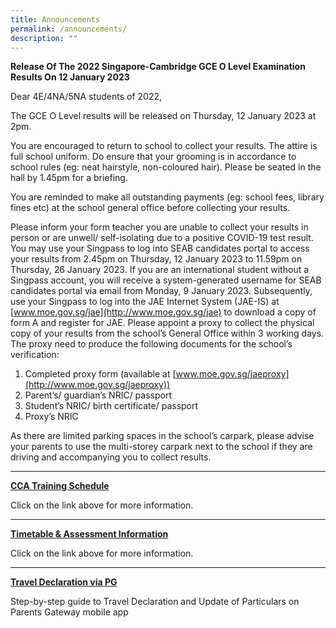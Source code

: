 ```yaml
---
title: Announcements
permalink: /announcements/
description: ""
---
```

**Release Of The 2022 Singapore-Cambridge GCE O Level Examination Results On 12 January 2023**

Dear 4E/4NA/5NA students of 2022,

The GCE O Level results will be released on Thursday, 12 January 2023 at 2pm.

You are encouraged to return to school to collect your results. The attire is full school uniform. Do ensure that your grooming is in accordance to school rules (eg: neat hairstyle, non-coloured hair). Please be seated in the hall by 1.45pm for a briefing.

You are reminded to make all outstanding payments (eg: school fees, library fines etc) at the school general office before collecting your results.

Please inform your form teacher you are unable to collect your results in person or are unwell/ self-isolating due to a positive COVID-19 test result. You may use your Singpass to log into SEAB candidates portal to access your results from 2.45pm on Thursday, 12 January 2023 to 11.59pm on Thursday, 26 January 2023. If you are an international student without a Singpass account, you will receive a system-generated username for SEAB candidates portal via email from Monday, 9 January 2023. Subsequently, use your Singpass to log into the JAE Internet System (JAE-IS) at [www.moe.gov.sg/jae](http://www.moe.gov.sg/jae) to download a copy of form A and register for JAE. Please appoint a proxy to collect the physical copy of your results from the school’s General Office within 3 working days. The proxy need to produce the following documents for the school’s verification:

1.  Completed proxy form (available at [www.moe.gov.sg/jaeproxy](http://www.moe.gov.sg/jaeproxy))
2.  Parent’s/ guardian’s NRIC/ passport
3.  Student’s NRIC/ birth certificate/ passport
4.  Proxy’s NRIC

As there are limited parking spaces in the school’s carpark, please advise your parents to use the multi-storey carpark next to the school if they are driving and accompanying you to collect results.


----

[**CCA Training Schedule**](https://moe-sengkangsec-staging.netlify.app/co-curriculum/co-curricular-activities-cca)

Click on the link above for more information.

---

[**Timetable & Assessment Information**](https://moe-sengkangsec-staging.netlify.app/curriculum/instructional-programme-ip/timetable-and-assessment)

Click on the link above for more information.

---

[**Travel Declaration via PG**](/files/Resources%20for%20parents/Instructions_for_Travel_Declaration_on_PG.pdf)

Step-by-step guide to Travel Declaration and Update of Particulars on Parents Gateway mobile app